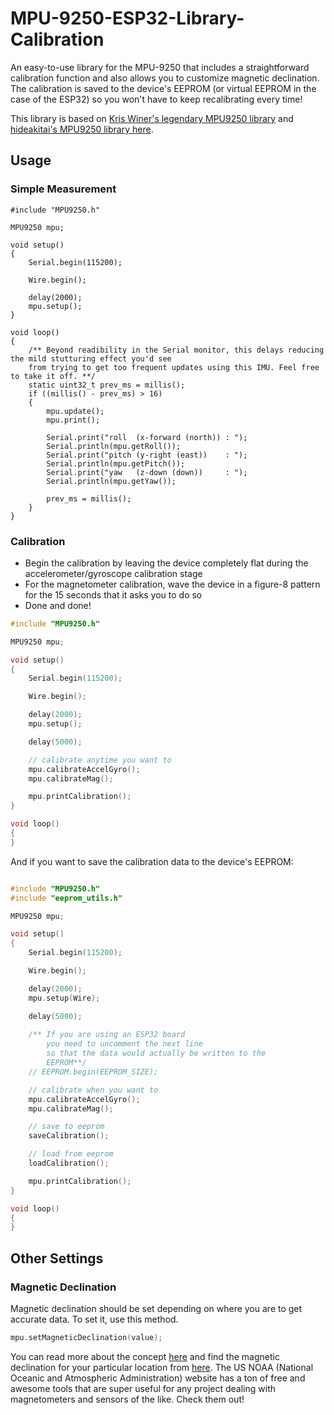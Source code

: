 # MPU-9250-ESP32-Library-Calibration
An easy-to-use library for the MPU-9250 that includes a straightforward calibration function and also allows you to customize magnetic declination. The calibration is saved to the device's EEPROM (or virtual EEPROM in the case of the ESP32) so you won't have to keep recalibrating every time!

This library is based on [Kris Winer's legendary MPU9250 library](https://github.com/kriswiner/MPU9250) and [hideakitai's MPU9250 library here](https://github.com/hideakitai/MPU9250). 

## Usage

### Simple Measurement

```
#include "MPU9250.h"

MPU9250 mpu;

void setup()
{
    Serial.begin(115200);

    Wire.begin();

    delay(2000);
    mpu.setup();
}

void loop()
{
    /** Beyond readibility in the Serial monitor, this delays reducing the mild stutturing effect you'd see 
	from trying to get too frequent updates using this IMU. Feel free to take it off. **/
    static uint32_t prev_ms = millis();
    if ((millis() - prev_ms) > 16)
    {
        mpu.update();
        mpu.print();

        Serial.print("roll  (x-forward (north)) : ");
        Serial.println(mpu.getRoll());
        Serial.print("pitch (y-right (east))    : ");
        Serial.println(mpu.getPitch());
        Serial.print("yaw   (z-down (down))     : ");
        Serial.println(mpu.getYaw());

        prev_ms = millis();
    }
}
```

### Calibration
- Begin the calibration by leaving the device completely flat during the accelerometer/gyroscope calibration stage
- For the magnetometer calibration, wave the device in a figure-8 pattern for the 15 seconds that it asks you to do so
- Done and done!


```c++
#include "MPU9250.h"

MPU9250 mpu;

void setup()
{
    Serial.begin(115200);

    Wire.begin();

    delay(2000);
    mpu.setup();

    delay(5000);

    // calibrate anytime you want to
    mpu.calibrateAccelGyro();
    mpu.calibrateMag();

    mpu.printCalibration();
}

void loop()
{
}
```

And if you want to save the calibration data to the device's EEPROM:

```c++

#include "MPU9250.h"
#include "eeprom_utils.h"

MPU9250 mpu;

void setup()
{
    Serial.begin(115200);

    Wire.begin();

    delay(2000);
    mpu.setup(Wire);

    delay(5000);
	
	/** If you are using an ESP32 board 
		you need to uncomment the next line
		so that the data would actually be written to the
		EEPROM**/
	// EEPROM.begin(EEPROM_SIZE);

    // calibrate when you want to
    mpu.calibrateAccelGyro();
    mpu.calibrateMag();

    // save to eeprom
    saveCalibration();

    // load from eeprom
    loadCalibration();

    mpu.printCalibration();
}

void loop()
{
}


```

### 

## Other Settings

### Magnetic Declination

Magnetic declination should be set depending on where you are to get accurate data.
To set it, use this method. 

```C++
mpu.setMagneticDeclination(value);
```

You can read more about the concept [here](https://en.wikipedia.org/wiki/Magnetic_declination) and
find the magnetic declination for your particular location from [here](https://www.ngdc.noaa.gov/geomag/calculators/magcalc.shtml#declination). The
US NOAA (National Oceanic and Atmospheric Administration) website has a ton of free and awesome tools that are super useful for any project dealing
with magnetometers and sensors of the like. Check them out!



